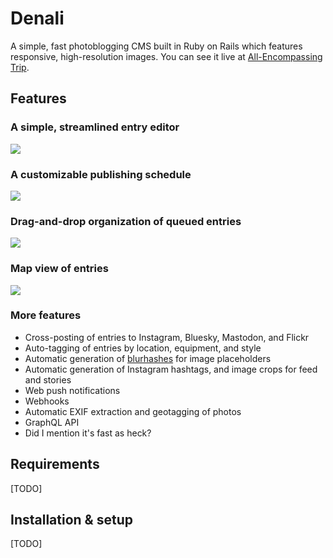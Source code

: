 # Denali

A simple, fast photoblogging CMS built in Ruby on Rails which features responsive, high-resolution images. You can see it live at [All-Encompassing Trip](http://www.allencompassingtrip.com).

## Features

### A simple, streamlined entry editor

![](https://i.imgur.com/N42IOxI.png)

### A customizable publishing schedule

![](https://i.imgur.com/ax4Bs8X.png)

### Drag-and-drop organization of queued entries

![](https://i.imgur.com/lSiV4Ro.png)

### Map view of entries

![](https://i.imgur.com/enMdop1.png)

### More features

* Cross-posting of entries to Instagram, Bluesky, Mastodon, and Flickr
* Auto-tagging of entries by location, equipment, and style
* Automatic generation of [blurhashes](https://blurha.sh/) for image placeholders
* Automatic generation of Instagram hashtags, and image crops for feed and stories
* Web push notifications
* Webhooks
* Automatic EXIF extraction and geotagging of photos
* GraphQL API
* Did I mention it's fast as heck?

## Requirements

[TODO]

## Installation & setup

[TODO]
